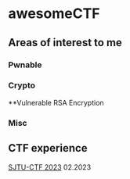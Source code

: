 # awesomeCTF
## Areas of interest to me
### Pwnable
### Crypto
**Vulnerable RSA Encryption
### Misc
## CTF experience
[SJTU-CTF 2023](https://play.0ops.sjtu.cn) 02.2023
